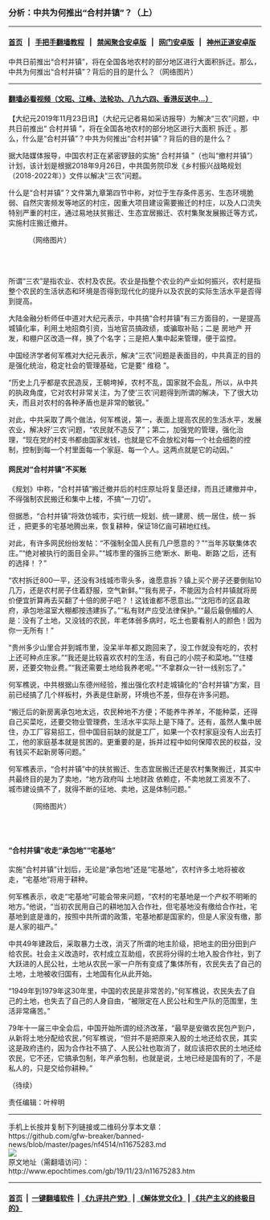 ### 分析：中共为何推出“合村并镇”？（上）
------------------------

#### [首页](https://github.com/gfw-breaker/banned-news/blob/master/README.md) &nbsp;&nbsp;|&nbsp;&nbsp; [手把手翻墙教程](https://github.com/gfw-breaker/guides/wiki) &nbsp;&nbsp;|&nbsp;&nbsp; [禁闻聚合安卓版](https://github.com/gfw-breaker/bn-android) &nbsp;&nbsp;|&nbsp;&nbsp; [网门安卓版](https://github.com/oGate2/oGate) &nbsp;&nbsp;|&nbsp;&nbsp; [神州正道安卓版](https://github.com/SzzdOgate/update) 



<div><img alt="" class="aligncenter wp-post-image" src="http://i.epochtimes.com/assets/uploads/2003/09/309292933938.jpg"/>
<div class="red16 caption">
 中共日前推出“合村并镇”，将在全国各地农村的部分地区进行大面积拆迁。那么，中共为何推出“合村并镇”？背后的目的是什么？（网络图片）
</div>
</div><hr/>

#### [翻墙必看视频（文昭、江峰、法轮功、八九六四、香港反送中...）](https://github.com/gfw-breaker/banned-news/blob/master/pages/links.md)

<div><p>
 【大纪元2019年11月23日讯】（大纪元记者易如采访报导）为解决“三农”问题，中共日前推出“
 <ok href="http://www.epochtimes.com/gb/tag/%E5%90%88%E6%9D%91%E5%B9%B6%E9%95%87.html">
  合村并镇
 </ok>
 ”，将在全国各地农村的部分地区进行大面积
 <ok href="http://www.epochtimes.com/gb/tag/%E6%8B%86%E8%BF%81.html">
  拆迁
 </ok>
 。那么，什么是“合村并镇”？中共为何推出“合村并镇”？背后的目的是什么？
</p>
<p>
 据大陆媒体报导，中国农村正在紧密锣鼓的实施“
 <ok href="http://www.epochtimes.com/gb/tag/%E5%90%88%E6%9D%91%E5%B9%B6%E9%95%87.html">
  合村并镇
 </ok>
 ”（也叫“撤村并镇”）计划，该计划是根据2018年9月26日，中共国务院印发《乡村振兴战略规划（2018-2022年）》文件以解决“三农”问题。
</p>
<p>
 什么是“合村并镇”？文件第九章第四节中称，对位于生存条件恶劣、生态环境脆弱、自然灾害频发等地区的村庄，因重大项目建设需要搬迁的村庄，以及人口流失特别严重的村庄，通过易地扶贫搬迁、生态宜居搬迁、农村集聚发展搬迁等方式，实施村庄搬迁撤并。
</p>
<figure class="wp-caption aligncenter" id="attachment_11675317" style="width: 526px">
 <ok href="http://i.epochtimes.com/assets/uploads/2019/11/37a0-iipztff7884505.jpg">
  <img alt="" class="wp-image-11675317" src="http://i.epochtimes.com/assets/uploads/2019/11/37a0-iipztff7884505-600x420.jpg"/>
 </ok>
 <br/><figcaption class="wp-caption-text">
  （网络图片）
 </figcaption><br/>
</figure><br/>
<p>
 所谓“三农”是指农业、农村及农民。农业是指整个农业的产业如何振兴，农村是指整个农民的生活状态和环境是否得到现代化的提升以及农民的实际生活水平是否得到提高。
</p>
<p>
 大陆金融分析师任中道对大纪元表示，中共搞“合村并镇”有三方面目的，一是提高城镇化率，利用土地招商引资，当地官员搞政绩，或骗取补贴；二是
 <ok href="http://www.epochtimes.com/gb/tag/%E6%88%BF%E5%9C%B0%E4%BA%A7.html">
  房地产
 </ok>
 开发，和棚户区改造一样，换了个名字；三是把人集中起来管理，便于监控。
</p>
<p>
 中国经济学者何军樵对大纪元表示，解决“三农”问题是表面目的，中共真正的目的是强化统治，稳定社会的管理基础，它是要“
 <ok href="http://www.epochtimes.com/gb/tag/%E7%BB%B4%E7%A8%B3.html">
  维稳
 </ok>
 ”。
</p>
<p>
 “历史上几乎都是农民造反，王朝垮掉，农村不乱，国家就不会乱，所以，从中共的执政角度，它对农村非常关注，为了使‘三农’问题得到所谓的解决，下了很大功夫，而且对农村的各种矛盾也是非常的敏锐。”
</p>
<p>
 对此，中共采取了两个做法，何军樵说，第一，表面上提高农民的生活水平，发展农业，解决好‘三农’问题，“农民就不造反了”；第二，加强党的管理，强化治理，“现在党的村支书都由国家发钱，也就是它不会放松对每一个社会细胞的控制，控制到每一个村里面每一个家庭、每一个人。这两点就是它的动因。”
</p>
<h4>
 网民对“合村并镇”不买账
</h4>
<p>
 《规划》中称，“合村并镇”搬迁撤并后的村庄原址将复垦还绿，而且迁建撤并中，不得强制农民搬迁和集中上楼，不搞“一刀切”。
</p>
<p>
 但据悉，“合村并镇”将效仿城市，实行统一规划、统一建房、统一居住，统一
 <ok href="http://www.epochtimes.com/gb/tag/%E6%8B%86%E8%BF%81.html">
  拆迁
 </ok>
 ，把更多的宅基地腾出来，恢复耕种，保证18亿亩可耕地红线。
</p>
<p>
 对此，有许多网民纷纷发帖：“不强制全国人民有几户愿意的？”“当年苏联集体农庄。”“绝对被执行的面目全非。”“城市里的强拆三绝‘断水、断电、断路’之后，还有的选择！？”
</p>
<p>
 “农村拆迁800一平，还没有3线城市零头多，谁愿意拆？镇上买个房子还要倒贴10几万，还是农村房子住着舒服，空气新鲜。”“我有房子，不能因为合村并镇就将房价便宜折算再去买翻了十倍的房子吧？！这钱谁都不愿意出。”“沈阳市的区县政府，承包地温室大棚都按违建拆了。”“私有财产应受法律保护。”“最后最倒楣的人是：没有了土地，又没钱的农民，年老体弱多病时，吃土也要看别人的颜色！因为你一无所有！”
</p>
<p>
 “贵州多少山里合并到城市里，没呆半年都又跑回来了，没工作就没有吃的，农村上还可种点庄家。”“我还是比较喜欢农村的生活，有自己的小院子和菜地。”“住楼房，还要交物业费。”“我还需要土地给我养老呢。”“不拿群众一针一线别忘了。”
</p>
<p>
 何军樵说，中共根据山东德州经验，推出强化农村走城镇化的“合村并镇”方案，目前已经搞了几个样板村，外表是住新房，环境也不差，但存在许多问题。
</p>
<p>
 “搬迁后的新房离承包地太远，农民种地不方便；不能养牛养羊，不能种菜，还得自己买菜吃，还要交物业管理费，生活水平实际上是下降了。还有，虽然人集中居住，办工厂容易招工，但中国目前缺的就是工厂，如果一个农村家庭没有人出去打工，他的家庭基本就是贫困的。更重要的是，拆并过程中如何保障农民的权益，没有钱买不起新房等问题。”
</p>
<p>
 何军樵表示，“合村并镇”中的扶贫搬迁、生态宜居搬迁还是农村集聚搬迁，其实中共最终目的是为了卖地，“地方政府叫
 <ok href="http://www.epochtimes.com/gb/tag/%E5%9C%9F%E5%9C%B0%E8%B4%A2%E6%94%BF.html">
  土地财政
 </ok>
 依赖症，不卖地就工资发不了、城市建设搞不了，就得不断的征地、卖地，这是体制问题。”
</p>
<figure class="wp-caption aligncenter" id="attachment_11675311" style="width: 576px">
 <ok href="http://i.epochtimes.com/assets/uploads/2019/11/f8fa428549ed968347d9a64c1757dc02.png">
  <img alt="" class="wp-image-11675311" src="http://i.epochtimes.com/assets/uploads/2019/11/f8fa428549ed968347d9a64c1757dc02-600x366.png"/>
 </ok>
 <br/><figcaption class="wp-caption-text">
  （网络图片）
 </figcaption><br/>
</figure><br/>
<h4>
 “合村并镇”收走“承包地”“宅基地”
</h4>
<p>
 实施“合村并镇”计划后，无论是“承包地”还是“宅基地”，农村许多土地将被收走，“宅基地”将用于耕种。
</p>
<p>
 何军樵表示，收走“宅基地”可能会带来问题，“农村的宅基地是一个产权不明晰的地方。”他说，“当初农民用自己的耕地加入合作社，但宅基地没有缴给合作社，宅基地到底是谁的，按照中共所谓的政策，宅基地都是国家的，但是人家没有缴，那是人家的祖产。”
</p>
<p>
 中共49年建政后，采取暴力土改，消灭了所谓的地主阶级，把地主的田分田到户给农民。社会主义改造时，农村成立互助组，农民将分得的土地入股合作社，到了大跃进的人民公社，土地从农民一家一户所有变成了集体所有，农民失去了自己的土地，土地被收归国有，土地国有化从此开始。
</p>
<p>
 “1949年到1979年这30年里，中国的农民是非常苦的，”何军樵说，农民失去了自己的土地，也失去了自己的人身自由，“被限定在人民公社和生产队的范围里，生活非常痛苦。”
</p>
<p>
 79年十一届三中全会后，中国开始所谓的经济改革，“最早是安徽农民包产到户，从新将土地分配给农民，”何军樵说，“但并不是把原来入股的土地还给农民，其实这是政府违约，因为合作社不搞了、人民公社也取消了，就应该把农民的土地还给农民，它不还，它搞承包制，年产承包制，也就是说，土地已经是国有的了，不是私人的，只是交给你耕种。”
</p>
<p>
 （待续）
</p>
<p>
 责任编辑：叶梓明
</p>
</div>
<hr/>
手机上长按并复制下列链接或二维码分享本文章：<br/>
https://github.com/gfw-breaker/banned-news/blob/master/pages/nf4514/n11675283.md <br/>
<a href='https://github.com/gfw-breaker/banned-news/blob/master/pages/nf4514/n11675283.md'><img src='https://github.com/gfw-breaker/banned-news/blob/master/pages/nf4514/n11675283.md.png'/></a> <br/>
原文地址（需翻墙访问）：http://www.epochtimes.com/gb/19/11/23/n11675283.htm


------------------------
#### [首页](https://github.com/gfw-breaker/banned-news/blob/master/README.md) &nbsp;|&nbsp; [一键翻墙软件](https://github.com/gfw-breaker/nogfw/blob/master/README.md) &nbsp;| [《九评共产党》](https://github.com/gfw-breaker/9ping.md/blob/master/README.md#九评之一评共产党是什么) | [《解体党文化》](https://github.com/gfw-breaker/jtdwh.md/blob/master/README.md) | [《共产主义的终极目的》](https://github.com/gfw-breaker/gczydzjmd.md/blob/master/README.md)


<img src='http://gfw-breaker.win/banned-news/pages/nf4514/n11675283.md' width='0px' height='0px'/>